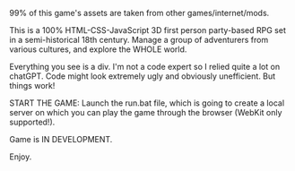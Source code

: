 99% of this game's assets are taken from other games/internet/mods.

This is a 100% HTML-CSS-JavaScript 3D first person party-based RPG set in a semi-historical 18th century.
Manage a group of adventurers from various cultures, and explore the WHOLE world.

Everything you see is a div. I'm not a code expert so I relied quite a lot on chatGPT. Code might look extremely ugly and obviously unefficient. But things work!

START THE GAME:
Launch the run.bat file, which is going to create a local server on which you can play the game through the browser (WebKit only supported!).

Game is IN DEVELOPMENT.


Enjoy.
